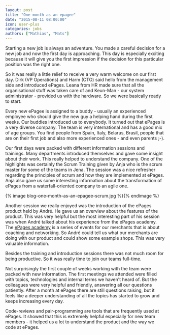 ```yaml
---
layout: post
title: "One month as an epagee"
date: "2015-08-11 08:00:00"
icon: user-plus
categories: jobs
authors: ["Mathias", "Mats"]
---
```


Starting a new job is always an adventure. You made a careful decision for a new job and now the first day is approaching. This day is especially exciting because it will give you the first impression if the decision for this particular position was the right one.

So it was really a little relief to receive a very warm welcome on our first day. Dirk (VP Operations) and Harm (CTO) said hello from the management side and introduced ePages. Leana from HR made sure that all the organisational stuff was taken care of and Keun-Man - our system administrator - provided us with the hardware. So we were basically ready to start.

Every new ePagee is assigned to a buddy - usually an experienced employee who should give the new guy a helping hand during the first weeks. Our buddies introduced us to everybody. It turned out that ePages is a very diverse company. The team is very international and has a good mix of age groups. You find people from Spain, Italy, Belarus, Brasil, people that are on their first job and also more experienced ones - and even parents ;-).

Our first days were packed with different information sessions and trainings. Many departments introduced themselves and gave some insight about their work. This really helped to understand the company. One of the highlights was certainly the Scrum Training given by Anja who is the scrum master for some of the teams in Jena. The session was a nice refresher regarding the principles of scrum and how they are implemented at ePages. Anja also gave us some interesting information about the transformation of ePages from a waterfall-oriented company to an agile one.

{% image blog-one-month-as-an-epagee-scrum.jpg %}{% endimage %}

Another session we really enjoyed was the introduction of the ePages product held by André. He gave us an overview about the features of the product. This was very helpful but the most interesting part of his session was when André talked about his experience from the ePages academy. The [ePages academy](http://www.ePages.com/academy/en/) is a series of events for our merchants that is about coaching and networking. So André could tell us what our merchants are doing with our product and could show some example shops. This was very valuable information.

Besides the training and introduction sessions there was not much room for being productive. So it was really time to join our teams full-time.

Not surprisingly the first couple of weeks working with the team were packed with new information. The first meetings we attended were filled with topics, technologies and internal terms we haven't heard of. But the colleagues were very helpful and friendly, answering all our questions patiently. After a month at ePages there are still questions raising, but it feels like a deeper understanding of all the topics has started to grow and keeps increasing every day.

Code-reviews and pair-programming are tools that are frequently used at ePages. It showed that this is extremely helpful especially for new team members - it helped us a lot to understand the product and the way we code at ePages.
